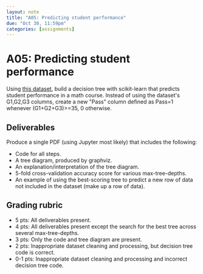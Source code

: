 ```yaml
---
layout: note
title: "A05: Predicting student performance"
due: "Oct 30, 11:59pm"
categories: [assignments]
---
```


# A05: Predicting student performance

Using [this dataset](http://archive.ics.uci.edu/ml/datasets/Student+Performance), build a decision tree with scikit-learn that predicts student performance in a math course. Instead of using the dataset's G1,G2,G3 columns, create a new "Pass" column defined as Pass=1 whenever (G1+G2+G3)>=35, 0 otherwise.

## Deliverables

Produce a single PDF (using Jupyter most likely) that includes the following:

- Code for all steps.
- A tree diagram, produced by graphviz.
- An explanation/interpretation of the tree diagram.
- 5-fold cross-validation accuracy score for various max-tree-depths.
- An example of using the best-scoring tree to predict a new row of data not included in the dataset (make up a row of data).

## Grading rubric

- 5 pts: All deliverables present.
- 4 pts: All deliverables present except the search for the best tree across several max-tree-depths.
- 3 pts: Only the code and tree diagram are present.
- 2 pts: Inappropriate dataset cleaning and processing, but decision tree code is correct.
- 0-1 pts: Inappropriate dataset cleaning and processing and incorrect decision tree code.

